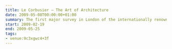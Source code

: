 ```yaml
---
title: Le Corbusier – The Art of Architecture
date: 2009-05-08T00:00:00+01:00
summary: The first major survey in London of the internationally renowned architect in more than 20 years, this timely reassessment presents a wealth of original models, interior settings, drawings, furniture, photographs, films, tapestries, paintings, sculpture and books by designed and written by the architect himself.
start: 2009-02-19
end: 2009-05-25
tags:
- venue:9c3xgwc4+3f
---
```

